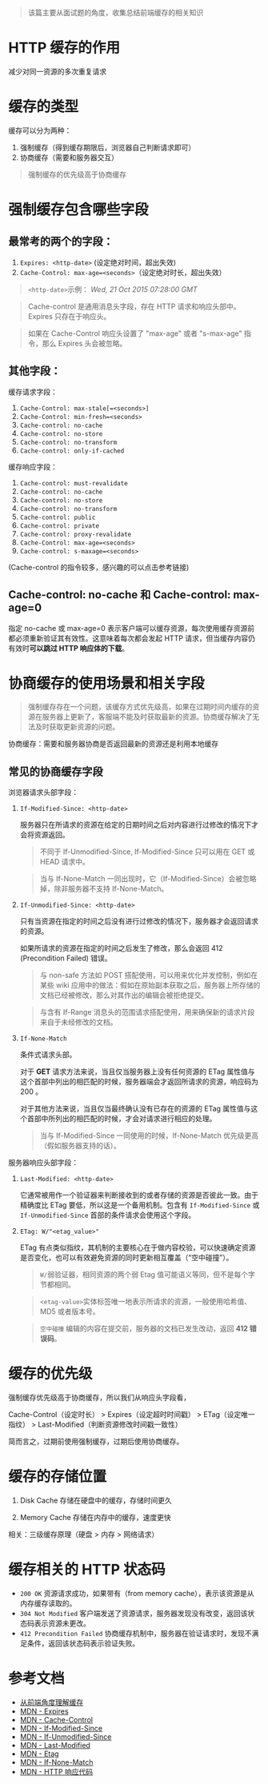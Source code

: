 > 该篇主要从面试题的角度，收集总结前端缓存的相关知识

# HTTP 缓存的作用

减少对同一资源的多次重复请求

# 缓存的类型

缓存可以分为两种：

1.  强制缓存（得到缓存期限后，浏览器自己判断请求即可）
2.  协商缓存（需要和服务器交互）

> 强制缓存的优先级高于协商缓存

# 强制缓存包含哪些字段

## 最常考的两个的字段：

1. `Expires: <http-date>` (设定绝对时间，超出失效)
2. `Cache-Control: max-age=<seconds>`（设定绝对时长，超出失效）

> `<http-date>`示例： _Wed, 21 Oct 2015 07:28:00 GMT_

> Cache-control 是通用消息头字段，存在 HTTP 请求和响应头部中。Expires 只存在于响应头。

> 如果在 Cache-Control 响应头设置了 "max-age" 或者 "s-max-age" 指令，那么 Expires 头会被忽略。

## 其他字段：

缓存请求字段：

1. `Cache-Control: max-stale[=<seconds>]`
2. `Cache-Control: min-fresh=<seconds>`
3. `Cache-control: no-cache`
4. `Cache-control: no-store`
5. `Cache-control: no-transform`
6. `Cache-control: only-if-cached`

缓存响应字段：

1. `Cache-control: must-revalidate`
2. `Cache-control: no-cache`
3. `Cache-control: no-store`
4. `Cache-control: no-transform`
5. `Cache-control: public`
6. `Cache-control: private`
7. `Cache-control: proxy-revalidate`
8. `Cache-Control: max-age=<seconds>`
9. `Cache-control: s-maxage=<seconds>`

(Cache-control 的指令较多，感兴趣的可以点击参考链接)

## Cache-control: no-cache 和 Cache-control: max-age=0

指定 no-cache 或 max-age=0 表示客户端可以缓存资源，每次使用缓存资源前都必须重新验证其有效性。这意味着每次都会发起 HTTP 请求，但当缓存内容仍有效时**可以跳过 HTTP 响应体的下载**。

# 协商缓存的使用场景和相关字段

> 强制缓存存在一个问题，该缓存方式优先级高，如果在过期时间内缓存的资源在服务器上更新了，客服端不能及时获取最新的资源。协商缓存解决了无法及时获取更新资源的问题。

协商缓存：需要和服务器协商是否返回最新的资源还是利用本地缓存

## 常见的协商缓存字段

浏览器请求头部字段：

1. `If-Modified-Since: <http-date>`

   服务器只在所请求的资源在给定的日期时间之后对内容进行过修改的情况下才会将资源返回。

   > 不同于 If-Unmodified-Since, If-Modified-Since 只可以用在 GET 或 HEAD 请求中。

   > 当与 If-None-Match 一同出现时，它（If-Modified-Since）会被忽略掉，除非服务器不支持 If-None-Match。

2. `If-Unmodified-Since: <http-date>`

   只有当资源在指定的时间之后没有进行过修改的情况下，服务器才会返回请求的资源。

   如果所请求的资源在指定的时间之后发生了修改，那么会返回 412 (Precondition Failed) 错误。

   > 与 non-safe 方法如 POST 搭配使用，可以用来优化并发控制，例如在某些 wiki 应用中的做法：假如在原始副本获取之后，服务器上所存储的文档已经被修改，那么对其作出的编辑会被拒绝提交。

   > 与含有 If-Range 消息头的范围请求搭配使用，用来确保新的请求片段来自于未经修改的文档。

3. `If-None-Match`

   条件式请求头部。

   对于 **GET** 请求方法来说，当且仅当服务器上没有任何资源的 ETag 属性值与这个首部中列出的相匹配的时候，服务器端会才返回所请求的资源，响应码为 200 。

   对于其他方法来说，当且仅当最终确认没有已存在的资源的 ETag 属性值与这个首部中所列出的相匹配的时候，才会对请求进行相应的处理。

   > 当与 If-Modified-Since 一同使用的时候，If-None-Match 优先级更高（假如服务器支持的话）。

服务器响应头部字段：

1. `Last-Modified: <http-date>`

   它通常被用作一个验证器来判断接收到的或者存储的资源是否彼此一致。由于精确度比 ETag 要低，所以这是一个备用机制。包含有 `If-Modified-Since` 或 `If-Unmodified-Since` 首部的条件请求会使用这个字段。

2. `ETag: W/"<etag_value>"`

   ETag 有点类似指纹，其机制的主要核心在于做内容校验，可以快速确定资源是否变化，也可以有效避免资源的同时更新相互覆盖（“空中碰撞”）。

   > `W/`弱验证器，相同资源的两个弱 Etag 值可能语义等同，但不是每个字节都相同。

   > `<etag-value>`实体标签唯一地表示所请求的资源，一般使用哈希值、MD5 或者版本号。

   > `空中碰撞` 编辑的内容在提交前，服务器的文档已发生改动，返回 **412 错误码**。

# 缓存的优先级

强制缓存优先级高于协商缓存，所以我们从响应头字段看，

Cache-Control（设定时长） > Expires（设定超时时间戳） > ETag（设定唯一指纹） > Last-Modified（判断资源修改时间戳一致性）

简而言之，过期前使用强制缓存，过期后使用协商缓存。

# 缓存的存储位置

1. Disk Cache 存储在硬盘中的缓存，存储时间更久

2. Memory Cache 存储在内存中的缓存，速度更快

相关：三级缓存原理（硬盘 > 内存 > 网络请求）

# 缓存相关的 HTTP 状态码

- `200 OK` 资源请求成功，如果带有（from memory cache），表示该资源是从内存缓存读取的。
- `304 Not Modified` 客户端发送了资源请求，服务器发现没有改变，返回该状态码表示资源未更改。
- `412 Precondition Failed` 协商缓存机制中，服务器在验证请求时，发现不满足条件，返回该状态码表示验证失败。

# 参考文档

- [从前端角度理解缓存](https://segmentfault.com/a/1190000017930248)
- [MDN - Expires](https://developer.mozilla.org/zh-CN/docs/Web/HTTP/Headers/Expires)
- [MDN - Cache-Control](https://developer.mozilla.org/zh-CN/docs/Web/HTTP/Headers/Cache-Control)
- [MDN - If-Modified-Since](https://developer.mozilla.org/zh-CN/docs/Web/HTTP/Headers/If-Modified-Since)
- [MDN - If-Unmodified-Since](https://developer.mozilla.org/zh-CN/docs/Web/HTTP/Headers/If-Unmodified-Since)
- [MDN - Last-Modified](https://developer.mozilla.org/zh-CN/docs/Web/HTTP/Headers/Last-Modified)
- [MDN - Etag](https://developer.mozilla.org/zh-CN/docs/Web/HTTP/Headers/ETag)
- [MDN - If-None-Match](https://developer.mozilla.org/zh-CN/docs/Web/HTTP/Headers/If-None-Match)
- [MDN - HTTP 响应代码](https://developer.mozilla.org/zh-CN/docs/Web/HTTP/Status)
